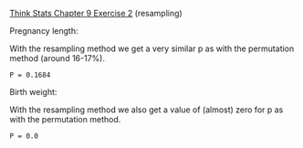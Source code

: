 [Think Stats Chapter 9 Exercise 2](http://greenteapress.com/thinkstats2/html/thinkstats2010.html#toc90) (resampling)

Pregnancy length:

With the resampling method we get a very similar p as with the permutation method (around 16-17%).
```
P = 0.1684
```

Birth weight:

With the resampling method we also get a value of (almost) zero for p as with the permutation method.

```
P = 0.0
```
